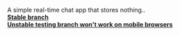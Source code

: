 A simple real-time chat app that stores nothing.. </br>
[**Stable branch**](shaz-chat-app.herokuapp.com)</br>
[**Unstable testing branch won't work on mobile browsers**](shaz-chat-app-testing.herokuapp.com)